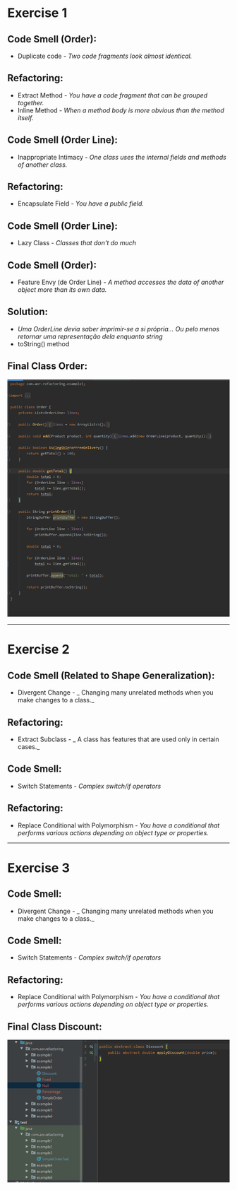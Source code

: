 # Exercise 1

## Code Smell (Order): 
+ Duplicate code - _Two code fragments look almost identical._
  
## Refactoring: 
+ Extract Method - _You have a code fragment that can be grouped together._
+ Inline Method - _When a method body is more obvious than the method itself._

## Code Smell (Order Line):
+ Inappropriate Intimacy - _One class uses the internal fields and methods of another class._

## Refactoring:
+ Encapsulate Field - _You have a public field._

## Code Smell (Order Line):
+ Lazy Class - _Classes that don't do much_

## Code Smell (Order):
+ Feature Envy (de Order Line) - _A method accesses the data of another object more than its own data._

## Solution:
+ _Uma OrderLine devia saber imprimir-se a si própria... Ou pelo menos retornar uma representação dela enquanto string_
+ toString() method

## Final Class Order:
![imgid](img/new_order_class.png)

_______________________________________

# Exercise 2

## Code Smell (Related to Shape Generalization):
+ Divergent Change - _ Changing many unrelated methods when you make changes to a class._

## Refactoring:
+ Extract Subclass - _ A class has features that are used only in certain cases._

## Code Smell:
+ Switch Statements -  _Complex switch/if operators_

## Refactoring:
+ Replace Conditional with Polymorphism - _You have a conditional that performs various actions depending on object type or properties._

_______________________________________

# Exercise 3

## Code Smell:
+ Divergent Change - _ Changing many unrelated methods when you make changes to a class._

## Code Smell:
+ Switch Statements -  _Complex switch/if operators_

## Refactoring:
+ Replace Conditional with Polymorphism - _You have a conditional that performs various actions depending on object type or properties._

## Final Class Discount:
![imgid](img/discount.png)


